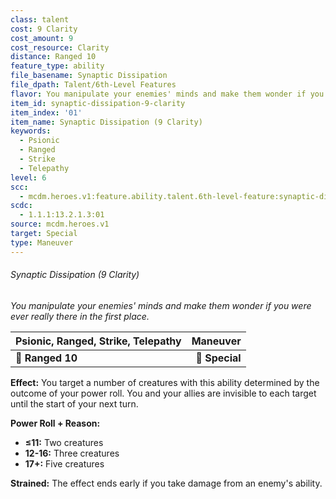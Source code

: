 ```yaml
---
class: talent
cost: 9 Clarity
cost_amount: 9
cost_resource: Clarity
distance: Ranged 10
feature_type: ability
file_basename: Synaptic Dissipation
file_dpath: Talent/6th-Level Features
flavor: You manipulate your enemies' minds and make them wonder if you were ever really there in the first place.
item_id: synaptic-dissipation-9-clarity
item_index: '01'
item_name: Synaptic Dissipation (9 Clarity)
keywords:
  - Psionic
  - Ranged
  - Strike
  - Telepathy
level: 6
scc:
  - mcdm.heroes.v1:feature.ability.talent.6th-level-feature:synaptic-dissipation-9-clarity
scdc:
  - 1.1.1:13.2.1.3:01
source: mcdm.heroes.v1
target: Special
type: Maneuver
---
```


###### Synaptic Dissipation (9 Clarity)

*You manipulate your enemies' minds and make them wonder if you were ever really there in the first place.*

| **Psionic, Ranged, Strike, Telepathy** |   **Maneuver** |
| -------------------------------------- | -------------: |
| **📏 Ranged 10**                       | **🎯 Special** |

**Effect:** You target a number of creatures with this ability determined by the outcome of your power roll. You and your allies are invisible to each target until the start of your next turn.

**Power Roll + Reason:**

- **≤11:** Two creatures
- **12-16:** Three creatures
- **17+:** Five creatures

**Strained:** The effect ends early if you take damage from an enemy's ability.

